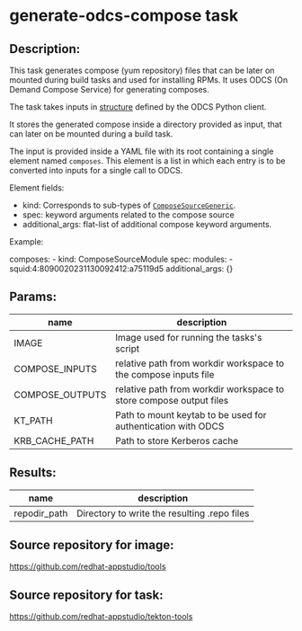 # generate-odcs-compose task

## Description:
This task generates compose (yum repository) files that can be later on mounted during
build tasks and used for installing RPMs. It uses ODCS (On Demand Compose Service) for
generating composes.

The task takes inputs in [structure][input structure] defined by the ODCS Python client.

It stores the generated compose inside a directory provided as input, that can later on
be mounted during a build task.

The input is provided inside a YAML file with its root containing a single element
named `composes`. This element is a list in which each entry is to be converted
into inputs for a single call to ODCS.

Element fields:

* kind: Corresponds to sub-types of [`ComposeSourceGeneric`][input structure].
* spec: keyword arguments related to the compose source
* additional_args: flat-list of additional compose keyword arguments.

Example:

composes:
    - kind: ComposeSourceModule
      spec:
        modules:
          - squid:4:8090020231130092412:a75119d5
      additional_args: {}

[input structure]: https://pagure.io/odcs/blob/master/f/client/odcs/client/odcs.py#_115


## Params:

| name            | description                                                       |
|-----------------|-------------------------------------------------------------------|
| IMAGE           | Image used for running the tasks's script                         |
| COMPOSE_INPUTS  | relative path from workdir workspace to the compose inputs file   |
| COMPOSE_OUTPUTS | relative path from workdir workspace to store compose output files|
| KT_PATH         | Path to mount keytab to be used for authentication with ODCS      |
| KRB_CACHE_PATH  | Path to store Kerberos cache                                      |


## Results:

| name              | description                                  |
|-------------------|----------------------------------------------|
| repodir_path      | Directory to write the resulting .repo files |

## Source repository for image:
https://github.com/redhat-appstudio/tools

## Source repository for task:
https://github.com/redhat-appstudio/tekton-tools
